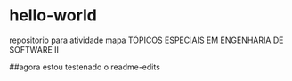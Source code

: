 # hello-world
repositorio para atividade mapa TÓPICOS ESPECIAIS EM ENGENHARIA DE SOFTWARE II


##agora estou testenado o readme-edits
